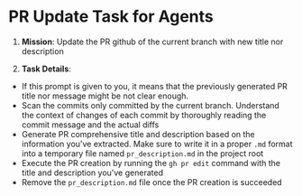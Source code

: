 # PR Update Task for Agents

1. **Mission**: Update the PR github of the current branch with new title nor description

2. **Task Details**:

- If this prompt is given to you, it means that the previously generated PR title nor message might be not clear enough.
- Scan the commits only committed by the current branch. Understand the context of changes of each commit by thoroughly reading the commit message and the actual diffs
- Generate PR comprehensive title and description based on the information you've extracted. Make sure to write it in a proper `.md` format into a temporary file named `pr_description.md` in the project root
- Execute the PR creation by running the `gh pr edit` command with the title and description you've generated
- Remove the `pr_description.md` file once the PR creation is succeeded

